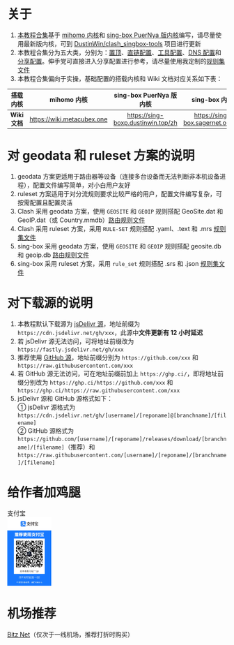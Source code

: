 # 关于
1. [本教程合集](https://proxy-tutorials.dustinwin.top)基于 [mihomo 内核](https://github.com/MetaCubeX/mihomo)和 [sing-box PuerNya 版内核](https://github.com/DustinWin/clash_singbox-tools/tree/sing-box)编写，请尽量使用最新版内核，可到 [DustinWin/clash_singbox-tools](https://github.com/DustinWin/clash_singbox-tools) 项目进行更新
2. 本教程合集分为五大类，分别为：[置顶](https://proxy-tutorials.dustinwin.top/categories/%E7%BD%AE%E9%A1%B6/)、[直链配置](https://proxy-tutorials.dustinwin.top/categories/%E7%9B%B4%E9%93%BE%E9%85%8D%E7%BD%AE/)、[工具配置](https://proxy-tutorials.dustinwin.top/categories/%E5%B7%A5%E5%85%B7%E9%85%8D%E7%BD%AE/)、[DNS 配置](https://proxy-tutorials.dustinwin.top/categories/dns-%E9%85%8D%E7%BD%AE/)和[分享配置](https://proxy-tutorials.dustinwin.top/categories/%E5%88%86%E4%BA%AB%E9%85%8D%E7%BD%AE/)。伸手党可直接进入分享配置进行参考，请尽量使用我定制的[规则集文件](https://github.com/DustinWin/ruleset_geodata)
3. 本教程合集偏向于实操，基础配置的搭载内核和 Wiki 文档对应关系如下表：

|   搭载内核    |         mihomo 内核          |       sing-box PuerNya 版内核        |           sing-box 内核            |
| :-----------: | :--------------------------: | :----------------------------------: | :--------------------------------: |
| **Wiki 文档** | <https://wiki.metacubex.one> | <https://sing-boxp.dustinwin.top/zh> | <https://sing-box.sagernet.org/zh> |

# 对 geodata 和 ruleset 方案的说明
1. geodata 方案更适用于路由器等设备（连接多台设备而无法判断非本机设备进程），配置文件编写简单，对小白用户友好
2. ruleset 方案适用于对分流规则要求比较严格的用户，配置文件编写复杂，可按需配置且配置灵活
3. Clash 采用 geodata 方案，使用 `GEOSITE` 和 `GEOIP` 规则搭配 GeoSite.dat 和 GeoIP.dat（或 Country.mmdb）[路由规则文件](https://github.com/DustinWin/ruleset_geodata?tab=readme-ov-file#%E4%B8%80-geodata-%E8%A7%84%E5%88%99%E9%9B%86%E6%96%87%E4%BB%B6%E8%AF%B4%E6%98%8E)
4. Clash 采用 ruleset 方案，采用 `RULE-SET` 规则搭配 .yaml、.text 和 .mrs [规则集文件](https://github.com/DustinWin/ruleset_geodata?tab=readme-ov-file#%E4%BA%8C-ruleset-%E8%A7%84%E5%88%99%E9%9B%86%E6%96%87%E4%BB%B6%E8%AF%B4%E6%98%8E)
5. sing-box 采用 geodata 方案，使用 `GEOSITE` 和 `GEOIP` 规则搭配 geosite.db 和 geoip.db [路由规则文件](https://github.com/DustinWin/ruleset_geodata?tab=readme-ov-file#%E4%B8%80-geodata-%E8%A7%84%E5%88%99%E9%9B%86%E6%96%87%E4%BB%B6%E8%AF%B4%E6%98%8E)
6. sing-box 采用 ruleset 方案，采用 `rule_set` 规则搭配 .srs 和 .json [规则集文件](https://github.com/DustinWin/ruleset_geodata?tab=readme-ov-file#%E4%BA%8C-ruleset-%E8%A7%84%E5%88%99%E9%9B%86%E6%96%87%E4%BB%B6%E8%AF%B4%E6%98%8E)

# 对下载源的说明
1. 本教程默认下载源为 [jsDelivr 源](https://www.jsdelivr.com/github)，地址前缀为 `https://cdn.jsdelivr.net/gh/xxx`，此源中**文件更新有 12 小时延迟**
2. 若 jsDelivr 源无法访问，可将地址前缀改为 `https://fastly.jsdelivr.net/gh/xxx`
3. 推荐使用 [GitHub 源](https://github.com)，地址前缀分别为 `https://github.com/xxx` 和 `https://raw.githubusercontent.com/xxx`
4. 若 GitHub 源无法访问，可在地址前缀前加上 `https://ghp.ci/`，即将地址前缀分别改为 `https://ghp.ci/https://github.com/xxx` 和 `https://ghp.ci/https://raw.githubusercontent.com/xxx`
5. jsDelivr 源和 GitHub 源格式如下：  
① jsDelivr 源格式为 `https://cdn.jsdelivr.net/gh/[username]/[reponame]@[branchname]/[filename]`  
② GitHub 源格式为 `https://github.com/[username]/[reponame]/releases/download/[branchname]/[filename]`（推荐）和 `https://raw.githubusercontent.com/[username]/[reponame]/[branchname]/[filename]`

# 给作者加鸡腿
支付宝  
<img src="/assets/img/about/alipay.jpg" alt="支付宝" width="20%" />

# 机场推荐
[Bitz Net](https://rd2.bnaffloop.com/#/register?code=HT0ALWZq)（仅次于一线机场，推荐打折时购买）
